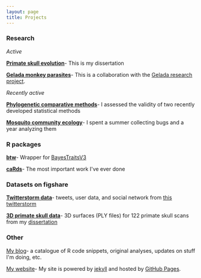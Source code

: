 ```yaml
---
layout: page
title: Projects
---
```


### Research

*Active*

[**Primate skull evolution**](/projects/skull)- This is my dissertation

[**Gelada monkey parasites**](/projects/gelada)- This is a collaboration with the <a target="_blank" href="https://sites.lsa.umich.edu/gelada/">Gelada research project</a>.

*Recently active* 

[**Phylogenetic comparative methods**](/projects/pcm)- I assessed the validity of two recently developed statistical methods 

[**Mosquito community ecology**](/projects/mosquito)- I spent a summer collecting bugs and a year analyzing them

### R packages

[**btw**](/projects/btw)- Wrapper for <a target="_blank" href="http://www.evolution.rdg.ac.uk/BayesTraits.html">BayesTraitsV3</a>

[**caRds**](/projects/caRds)- The most important work I've ever done

### Datasets on figshare

[**Twitterstorm data**](https://figshare.com/articles/Twitterstorm_data_the_Katie_Hinde_Target_t-shirt_saga_2017-06-11/6096986)- tweets, user data, and social network from [this twitterstorm](https://rgriff23.github.io/2017/06/29/Katie-Hinde-Twitterstorm.html)

[**3D primate skull data**](https://figshare.com/articles/3D_surfaces_of_primate_skulls_from_my_dissertation_Macroevolution_of_primate_skull_shape_combining_geometric_morphometrics_and_phylogenetic_comparative_methods_/5971231/1)- 3D surfaces (PLY files) for 122 primate skull scans from my [dissertation](/projects/skull)

### Other

[My blog](/index)- a catalogue of R code snippets, original analyses, updates on stuff I'm doing, etc. 

<a target="_blank" href="https://github.com/rgriff23/rgriff23.github.io">My website</a>- My site is powered by <a target="_blank" href="https://jekyllrb.com/">jekyll</a> and hosted by <a target="_blank" href="https://pages.github.com/">GitHub Pages</a>. 

